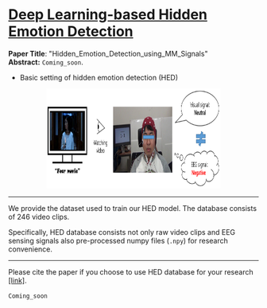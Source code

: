 <h1><u>Deep Learning-based Hidden Emotion Detection</u></h1>


<b>Paper Title</b>: "Hidden_Emotion_Detection_using_MM_Signals"\
<b>Abstract:</b> `Coming_soon`.

- Basic setting of hidden emotion detection (HED)
<p align="center">
<img src="https://github.com/kdhht2334/Hidden_Emotion_Detection_using_MM_Signals/blob/main/pics/hed_pic_01.png" height="200", width="350"/>
</p>



---


We provide the dataset used to train our HED model. The database consists of 246 video clips.

Specifically, HED database consists not only raw video clips and EEG sensing signals also pre-processed numpy files (`.npy`) for research convenience.

---

Please cite the paper if you choose to use HED database for your research [[link]](https://1drv.ms/u/s!AsMhRBCpiZ4ShcYgcfhDCHUcvZgHkA?e=ObmIgz).

```
Coming_soon
```